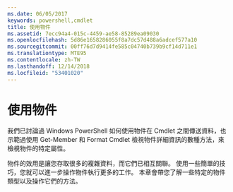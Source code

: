 ```yaml
---
ms.date: 06/05/2017
keywords: powershell,cmdlet
title: 使用物件
ms.assetid: 7ecc94a4-015c-4459-ae58-85289ea09030
ms.openlocfilehash: 5d86e1658286055f8a7dc57d488a6adcef577a10
ms.sourcegitcommit: 00ff76d7d9414fe585c04740b739b9cf14d711e1
ms.translationtype: MTE95
ms.contentlocale: zh-TW
ms.lasthandoff: 12/14/2018
ms.locfileid: "53401020"
---
```

# <a name="working-with-objects"></a>使用物件

我們已討論過 Windows PowerShell 如何使用物件在 Cmdlet 之間傳送資料，也示範過使用 Get-Member 和 Format Cmdlet 檢視物件詳細資訊的數種方法，來檢視物件的特定屬性。

物件的效用是讓您存取很多的複雜資料，而它們已相互關聯。 使用一些簡單的技巧，您就可以進一步操作物件執行更多的工作。 本章會帶您了解一些特定的物件類型以及操作它們的方法。